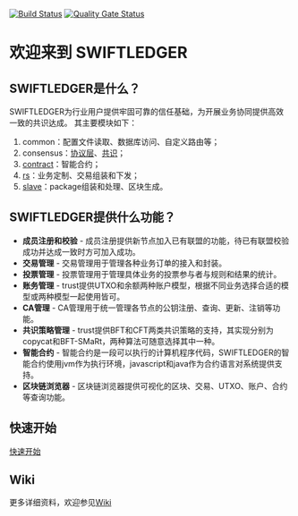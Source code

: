 [![Build Status](https://travis-ci.org/Aurorasic/swiftledger.svg?branch=master)](https://travis-ci.org/Aurorasic/swiftledger)
[![Quality Gate Status](https://sonarcloud.io/api/project_badges/measure?project=com.higgs.trust%3Aparent&metric=alert_status)](https://sonarcloud.io/dashboard?id=com.higgs.trust%3Aparent)
# 欢迎来到 SWIFTLEDGER

## SWIFTLEDGER是什么？
SWIFTLEDGER为行业用户提供牢固可靠的信任基础，为开展业务协同提供高效一致的共识达成。
其主要模块如下： 
1. common：配置文件读取、数据库访问、自定义路由等；
2. consensus：[协议层](https://github.com/Aurorasic/TRUST/wiki/%E5%8D%8F%E8%AE%AE%E5%B1%82%E6%B5%81%E7%A8%8B)、[共识](https://github.com/Aurorasic/TRUST/wiki/%E5%85%B1%E8%AF%86%E5%B1%82%E6%B5%81%E7%A8%8B)；
3. [contract](https://github.com/Aurorasic/TRUST/wiki/%E6%99%BA%E8%83%BD%E5%90%88%E7%BA%A6)：智能合约；
4. [rs](https://github.com/Aurorasic/TRUST/wiki/RS%E5%A4%84%E7%90%86%E6%B5%81%E7%A8%8B)：业务定制、交易组装和下发；
5. [slave](https://github.com/Aurorasic/TRUST/wiki/slave%E5%A4%84%E7%90%86%E6%B5%81%E7%A8%8B)：package组装和处理、区块生成。
## SWIFTLEDGER提供什么功能？
[^_^]:![](https://github.com/PrimeBlockCAS/TRUST/wiki/images/TP1.png)
* **成员注册和校验** - 成员注册提供新节点加入已有联盟的功能，待已有联盟校验成功并达成一致时方可加入成功。
* **交易管理** - 交易管理用于管理各种业务订单的接入和封装。
* **投票管理** - 投票管理用于管理具体业务的投票参与者与规则和结果的统计。
* **账务管理** - trust提供UTXO和余额两种账户模型，根据不同业务选择合适的模型或两种模型一起使用皆可。
* **CA管理** - CA管理用于统一管理各节点的公钥注册、查询、更新、注销等功能。
* **共识策略管理** - trust提供BFT和CFT两类共识策略的支持，其实现分别为copycat和BFT-SMaRt，两种算法可随意选择其中一种。
* **智能合约** - 智能合约是一段可以执行的计算机程序代码，SWIFTLEDGER的智能合约使用jvm作为执行环境，javascript和java作为合约语言对系统提供支持。
* **区块链浏览器** - 区块链浏览器提供可视化的区块、交易、UTXO、账户、合约等查询功能。  
## 快速开始
[快速开始](https://github.com/Aurorasic/TRUST/wiki/%E5%BF%AB%E9%80%9F%E5%BC%80%E5%A7%8B)
## Wiki
更多详细资料，欢迎参见[Wiki](https://github.com/Aurorasic/TRUST/wiki)
